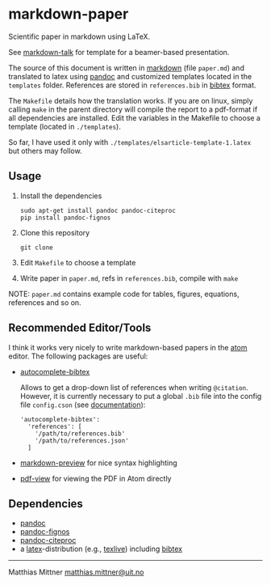 # markdown-paper

Scientific paper in markdown using LaTeX.

See [markdown-talk](https://github.com/ihrke/markdown-talk) for template for a beamer-based presentation.

The source of this document is written in [markdown](https://daringfireball.net/projects/markdown/) (file `paper.md`) and translated to latex using [pandoc](http://pandoc.org/) and customized templates located in the `templates` folder. References are stored in `references.bib` in [bibtex](http://www.bibtex.org/) format.

The `Makefile` details how the translation works. If you are on linux, simply calling `make` in the parent directory will compile the report to a pdf-format if all dependencies are installed. Edit the variables in the Makefile to choose a template (located in `./templates`).

So far, I have used it only with `./templates/elsarticle-template-1.latex` but others may follow.

## Usage

1. Install the dependencies

    ~~~{bash}
    sudo apt-get install pandoc pandoc-citeproc
    pip install pandoc-fignos
    ~~~
2. Clone this repository

    ~~~{bash}
    git clone
    ~~~
3. Edit `Makefile` to choose a template
4. Write paper in `paper.md`, refs in `references.bib`, compile with `make`

NOTE: `paper.md` contains example code for tables, figures, equations, references and so on.

## Recommended Editor/Tools

I think it works very nicely to write markdown-based papers in the [atom](https://atom.io/) editor. The following packages are useful:

- [autocomplete-bibtex](https://github.com/apcshields/autocomplete-bibtex)

    Allows to get a drop-down list of references when writing `@citation`. However, it is currently necessary to put a global `.bib` file into the config file `config.cson` (see [documentation](https://atom.io/docs/latest/customizing-atom#advanced-configuration)):

    ~~~{yaml}
    'autocomplete-bibtex':
      'references': [
        '/path/to/references.bib'
        '/path/to/references.json'
      ]
    ~~~
- [markdown-preview](https://github.com/burodepeper/language-markdown) for nice syntax highlighting
- [pdf-view](https://github.com/izuzak/atom-pdf-view) for viewing the PDF in Atom directly

## Dependencies

- [pandoc](http://pandoc.org/)
- [pandoc-fignos](https://github.com/tomduck/pandoc-fignos)
- [pandoc-citeproc](https://github.com/jgm/pandoc-citeproc)
- a [latex](https://www.latex-project.org/)-distribution (e.g., [texlive](https://www.tug.org/texlive/)) including [bibtex](http://www.bibtex.org/)

---

Matthias Mittner <matthias.mittner@uit.no>

